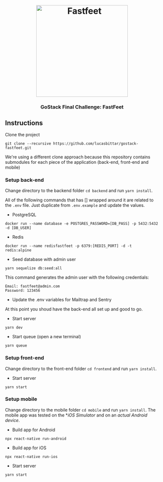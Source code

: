 <h1 align="center">
  <img alt="Fastfeet" title="Fastfeet" src="https://github.com/Rocketseat/bootcamp-gostack-desafio-02/raw/master/.github/logo.png" width="300px" />
</h1>

<h3 align="center">
  GoStack Final Challenge: FastFeet
</h3>

## Instructions

Clone the project
```
git clone --recursive https://github.com/lucasbittar/gostack-fastfeet.git
```
We're using a different clone approach because this repository contains submodules for each piece of the application (back-end, front-end and mobile)

### Setup back-end
Change directory to the backend folder `cd backend` and run `yarn install`.

All of the following commands that has [] wrapped around it are related to the `.env` file. Just duplicate from `.env.example` and update the values.

- PostgreSQL
```
docker run --name database -e POSTGRES_PASSWORD=[DB_PASS] -p 5432:5432 -d [DB_USER]
```

- Redis
```
docker run --name redisfastfeet -p 6379:[REDIS_PORT] -d -t redis:alpine
```

- Seed database with admin user
```
yarn sequelize db:seed:all
```
This command generates the admin user with the following credentials:
```
Email: fastfeet@admin.com
Password: 123456
```

- Update the .env variables for Mailtrap and Sentry

At this point you shoud have the back-end all set up and good to go.

- Start server
```
yarn dev
```

- Start queue (open a new terminal)
```
yarn queue
```

### Setup front-end
Change directory to the front-end folder `cd frontend` and run `yarn install`.

- Start server
```
yarn start
```

### Setup mobile
Change directory to the mobile folder `cd mobile` and run `yarn install`.
The mobile app was tested on the **iOS Simulator* and on an *actual Android device*.

- Build app for Android
```
npx react-native run-android
```

- Build app for iOS
```
npx react-native run-ios
```

- Start server
```
yarn start
```
